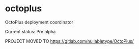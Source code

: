 # octoplus
OctoPlus deployment coordinator

Current status: Pre alpha

PROJECT MOVED TO https://gitlab.com/nullabletype/OctoPlus/

